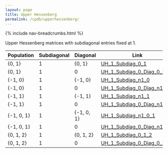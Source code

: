 ```yaml
---
layout: page
title: Upper Hessenberg
permalink: /cpdb/upperhessenberg/
---
```


{% include nav-breadcrumbs.html %}

Upper Hessenberg matrices with subdiagonal entries fixed at 1.

| Population | Subdiagonal | Diagonal | Link |
| --- | --- | --- | --- |
| {0, 1} | 1  | {0, 1} | [UH_1_Subdiag_0_1](uh_1_subdiag_0_1) |
| {0, 1} | 1  | 0      | [UH_1_Subdiag_0_Diag_0_1](uh_1_subdiag_0_diag_0_1) |
| {-1, 0} | 1  | {-1, 0} | [UH_1_Subdiag_n1_0](uh_1_subdiag_n1_0) |
| {-1, 0} | 1  | 0       | [UH_1_Subdiag_0_Diag_n1_0](uh_1_subdiag_0_diag_n1_0) |
| {-1, 1} | 1  | {-1, 1} | [UH_1_Subdiag_n1_1](uh_1_subdiag_n1_1) |
| {-1, 1} | 1  | 0       | [UH_1_Subdiag_0_Diag_n1_1](uh_1_subdiag_0_diag_n1_1) |
| {-1, 0, 1} | 1  | {-1, 0, 1} | [UH_1_Subdiag_n1_0_1](uh_1_subdiag_n1_0_1) |
| {-1, 0, 1} | 1  | 0       | [UH_1_Subdiag_0_Diag_n1_0_1](uh_1_subdiag_0_diag_n1_0_1) |
| {0, 1, 2} | 1  | {0, 1, 2} | [UH_1_Subdiag_0_1_2](uh_1_subdiag_0_1_2) |
| {0, 1, 2} | 1  | 0      | [UH_1_Subdiag_0_Diag_0_1_2](uh_1_subdiag_0_diag_0_1_2) |
